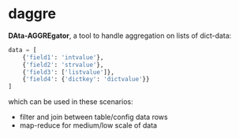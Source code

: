 # daggre

**DAta-AGGREgator**, a tool to handle aggregation on lists of dict-data:

```python
data = [
    {'field1': 'intvalue'},
    {'field2': 'strvalue'},
    {'field3': ['listvalue']},
    {'field4': {'dictkey': 'dictvalue'}}
]
```

which can be used in these scenarios:

- filter and join between table/config data rows
- map-reduce for medium/low scale of data

